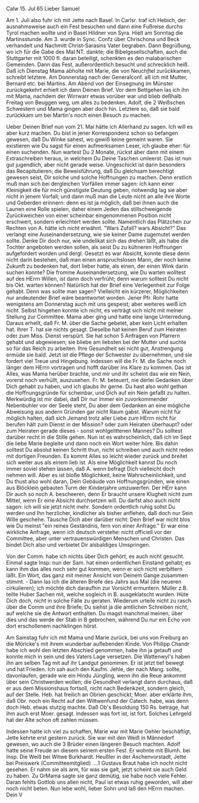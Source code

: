  Calw 15. Jul 65
Lieber Samuel

Am 1. Juli also fuhr ich mit Jette nach Basel. In Carlsr. traf ich Hebich, der ausnahmsweise auch ein Fest besuchen und dann eine Fußreise durchs Tyrol machen wollte und in Basel Hildner von Syra. Hielt am Sonntag die Martinsstunde. Am 3. wurde in Sync. Confz über Chrischona und Beck verhandelt und Nachmitt Christ-Sarasins Vater begraben. Dann Begrüßung, wo ich für die Gabe des Mal NT. dankte; die Bibelgesellschaften, auch die Stuttgarter mit 1000 fl. daran beteiligt, schenkten es den malabarischen Gemeinden. Dann das Fest, außerordentlich besucht und schrecklich heiß. Daß ich Dienstag Mama abholte mit Marie, die von Neuchƒtel zurückkamen, schreibt letztere. Am Donnerstag nach der Generalconf. aß ich mit Mutter, Bernard etc. bei Martins. Am Abend von der Einsegnung im Münster zurückgekehrt erhielt ich dann Deinen Brief. Vor dem Bettgehen las ich ihn mit Mama, nachdem der Wirrwarr etwas vorüber war und blieb deßhalb Freitag von Beuggen weg, um alles zu bedenken. Adolf, die 2 Weißschen Schwestern und Mama gingen aber doch hin. Letztere so, daß sie bald zurückkam um bei Martin's noch einen Besuch zu machen.

Ueber Deinen Brief nun vom 21. Mai hätte ich Allerhand zu sagen. Ich will es aber kurz machen. Du bist in jener Korrespondenz schon so befangen gewesen, daß Du Winke sahest, wo gewiß keine gemeint waren. Sie existieren wie Du sagst für einen aufmerksamen Leser, ich glaube eher: für einen suchenden. Nun wartest Du 2 Monate, rückst aber dann mit einem Extraschreiben heraus, in welchem Du Deine Taschen umleerst. Das ist nun gut jugendlich, aber nicht gerade weise. Ungeschickt ist darin besonders das Recapitulieren; die Beweisführung, daß Du gleichsam berechtigt gewesen seist, Dir solche und solche Hoffnungen zu machen. Denn erstlich muß man sich bei dergleichen Vorfällen immer sagen: ich kann einer Kleinigkeit die für mich günstigste Deutung geben, notwendig lag sie aber nicht in jenem Vorfall; und dann muß man die Leute nicht an alle ihre Worte und Geberden erinnern: denn es ist ja möglich, daß bei ihnen auch die Launen eine Rolle spielen, daher einem Jeden das stillschweigende Zurückweichen von einer scheinbar eingenommenen Position nicht erschwert, sondern erleichtert werden sollte. Namentlich das Plätzchen zur Rechten von A. hätte ich nicht erwähnt. "Wars Zufall? wars Absicht?" Das verlangt eine Auseinandersetzung, wie sie keiner Dame zugemutet werden sollte. Denke Dir doch nur, wie undelikat sich das drehen läßt, als habe die Tochter angeboten werden sollen, als seist Du zu kühneren Hoffnungen aufgefordert worden und dergl. Gesetzt es war Absicht, konnte diese denn nicht darin bestehen, daß man einen anspruchslosen Mann, der noch keine Zukunft zu bedenken hat, dort lieber hatte, als einen, der einen Wink darin suchen konnte? Die fromme Auseinandersetzung, wie Du warten wolltest auf des HErrn Willen, ist dann doch verfrüht; denn warum solltest Du nicht bis Okt. warten können? Natürlich hat der Brief eine Verlegenheit zur Folge gehabt. Denn was sollte man sagen? Vielleicht ein kürzerer, Möglichkeiten nur andeutender Brief wäre beantwortet worden. Jener Pfr. Rohr hatte wenigstens am Donnerstag auch mit uns gespeist; aber weiteres weiß ich nicht. Selbst hingehen konnte ich nicht, es verträgt sich nicht mit meiner Stellung zur Committee. Mama aber ging und hatte eine lange Unterredung. Daraus erhellt, daß Fr. M. über die Sache gebetet, aber kein Licht erhalten hat. Ihrer T. hat sie nichts gesagt. Dieselbe hat keinen Beruf zum Heiraten oder zum Miss. Dienst verspürt. Sie hat schon 5 Anfragen von Pfarrern gehabt und abgewiesen; sie bliebe am liebsten bei der Mutter und suchte so für das Reich zu arbeiten. Ihre Gesundheit sei nicht gut, Anstrengung ermüde sie bald. Jetzt ist die Pflege der Schwester zu übernehmen, und sie fordert viel Treue und Hingebung. Indessen will die Fr. M. die Sache noch länger dem HErrn vortragen und hofft darüber ins Klare zu kommen. Das ist Alles, was Mama herüber brachte, und mir und ihr scheint das wie ein Nein, vorerst noch verhüllt, auszusehen. Fr. M. beteuert, nie derlei Gedanken über Dich gehabt zu haben, und ich glaubs ihr gerne. Du hast also wohl gethan die Hoffnungsgründe für scheinbar, und Dich auf ein Nein gefaßt zu halten. Merkwürdig ist mir dabei, daß Dir nur immer ein zuvorkommender Nebenbuhler vor der Seele steht, Du aber dem Gedanken an eine mögliche Abweisung aus andern Gründen gar nicht Raum gabst. Warum nicht für möglich halten, daß sich Jemand trotz aller Liebe zum HErrn nicht für berufen hält zum Dienst in der Mission? oder zum Heiraten überhaupt? oder zum Heiraten gerade dieses - sonst wohlgelittenen Mannes? Du solltest darüber recht in die Stille gehen. Nun ist es wahrscheinlich, daß ich im Sept die liebe Marie begleite und dann noch ein Wort weiter höre. Bis dahin solltest Du absolut keinen Schritt thun, nicht schreiben und auch nicht reden mit dortigen Freunden. Es kommt Alles so leicht wieder zurück und breitet sich weiter aus als einem lieb ist. Als eine Möglichkeit kannst Du noch immer soviel stehen lassen, daß A. wenn befragt Dich vielleicht doch nehmen will. Aber es ist bloße Möglichkeit, keine Wahrscheinlichkeit, und Du thust also wohl daran, Dein Gebäude von Hoffnungsgründen, wie einen aus Blöcklein gebauten Turm der Kinderjahre umzuwerfen. Der HErr kann Dir auch so noch A. bescheeren, denn Er braucht unsere Klugheit nicht zum Mittel, wenn Er eine Absicht durchsetzen will. Du darfst also auch nicht sagen: ich will sie jetzt nicht mehr. Sondern ordentlich ruhig sollst Du werden und Ihn herzlicher, kindlicher als bisher anflehen, daß doch nur Sein Wille geschehe. Täusche Dich aber darüber nicht: Dein Brief war nicht blos wie Du meinst "ein reines Geständnis, fern von einer Anfrage." Er war eine wirkliche Anfrage, wenn ich deutsch verstehe: nicht officiell vor der Committee, aber unter vertrauenswürdigen Menschen und Christen. Das bindet Dich also und verbietet Dir alsbaldiges Umspringen.

Von der Comm. habe ich nichts über Dich gehört, es auch nicht gesucht. Einmal sagte Insp: nun der Sam. hat einen ordentlichen Einstand gehabt; es kann ihm das alles noch sehr gut kommen, wenn er sich nicht verbittern läßt. Ein Wort, das ganz mit meiner Ansicht von Deinem Gange zusammen stimmt. - Dann las ich die älteren Briefe des Jahrs aus Mal (die neueren cirkulieren); ich möchte dich daraufhin zur Vorsicht ermuntern. Müller z.B. teilte Huber Sachen mit, welche sogleich in B. ausgeklatscht wurden. Hüte Dich doch, nicht in solche Fälle zu geraten. Wiederum urteile nicht zu rasch über die Comm und ihre Briefe; Du siehst ja die amtlichen Schreiben nicht, auf welche sie die Antwort enthalten. Du magst manchmal meinen, über dies und das werde der Stab in B gebrochen, während Du nur ein Echo von dort erschollenem nachklingen hörst.

Am Samstag fuhr ich mit Mama und Marie zurück, bei uns von Freiburg an die Möricke's mit ihrem wunderbar auflebenden Kinde. Von Philipp Chandr habe ich wohl den letzten Abschied genommen, habe ihn ja getauft und konnte mich in sein und des Vaters Lage versetzen. Die Wattenwyl's haben ihn am selben Tag mit auf ihr Landgut genommen. Er ist jetzt tief bewegt und hat Frieden. Ich sah auch den Kaufm. Jehle, der nach Mang. sollte, davonlaufen, gerade wie ein Hindu Jüngling, wenn ihn die Reue ankommt über sein Christwerden wollen; die Gesundheit verlangt dann durchaus, daß er aus dem Missionshaus fortsoll, nicht nach Bedenkzeit, sondern gleich, auf der Stelle. 
Heb. hat freilich an Obrien geschickt; Moer. aber erklärte ihm, daß Obr. noch ein Recht auf den Wittwenfund der Catech. habe, was denn doch Heb. etwas stutzig machte. Daß Ob's Besoldung 150 Rs. betrage, hat ihm auch erst Moer. gesagt. Indessen was fort ist, ist fort. Solches Lehrgeld hat der Alte schon oft zahlen müssen.

Indessen hatte ich viel zu schaffen, Marie war mit Marie Oehler beschäftigt, Jette kehrte erst gestern zurück. Sie war mit den Weiß in Männedorf gewesen, wo auch die 3 Brüder einen längeren Besuch machten. Adolf hatte seine Freude an diesem seinem ersten Fest. Er wohnte mit Blumh. bei Insp. Die Weiß bei Witwe Burkhardt. Heußler in der Äschenvorstadt, Jette bei Preiswerk (Committeemitglied) ....1 Gustavs Braut habe ich nocht nicht gesehen. Er nahm sie als arm, für was sie galt, jetzt scheint sie auch Geld zu haben. Zu GrMama sagte sie ganz demütig, sie habe noch viele Fehler. Daran fehlts Gottlob uns allen nicht, Paul ist etwas ruhig geworden, will aber noch nicht beten. Nun lebe wohl, lieber Sohn und laß den HErrn machen.  Dein V

